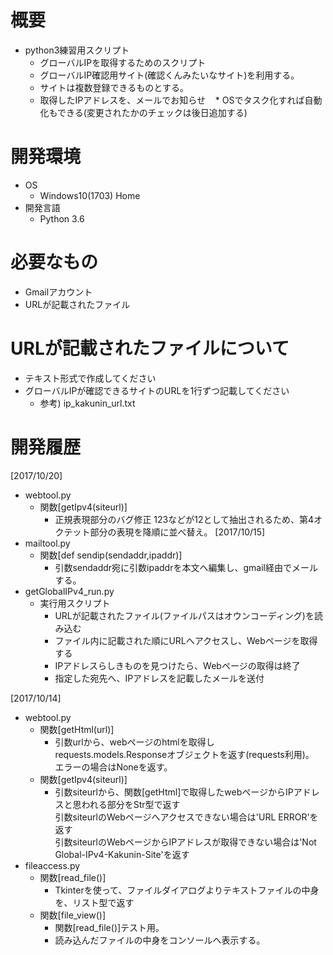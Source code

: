 # 概要
* python3練習用スクリプト
    * グローバルIPを取得するためのスクリプト
    * グローバルIP確認用サイト(確認くんみたいなサイト)を利用する。
    * サイトは複数登録できるものとする。
    * 取得したIPアドレスを、メールでお知らせ
    * OSでタスク化すれば自動化もできる(変更されたかのチェックは後日追加する)

# 開発環境
* OS
    * Windows10(1703) Home
* 開発言語
    * Python 3.6

# 必要なもの
* Gmailアカウント
* URLが記載されたファイル

# URLが記載されたファイルについて
* テキスト形式で作成してください
* グローバルIPが確認できるサイトのURLを1行ずつ記載してください
    * 参考)
      ip_kakunin_url.txt

# 開発履歴
[2017/10/20]
* webtool.py
    * 関数[getIpv4(siteurl)]
        * 正規表現部分のバグ修正
          123などが12として抽出されるため、第4オクテット部分の表現を降順に並べ替え。
[2017/10/15]
* mailtool.py
    * 関数[def sendip(sendaddr,ipaddr)]
        * 引数sendaddr宛に引数ipaddrを本文へ編集し、gmail経由でメールする。
* getGlobalIPv4_run.py
    * 実行用スクリプト
        * URLが記載されたファイル(ファイルパスはオウンコーディング)を読み込む
        * ファイル内に記載された順にURLへアクセスし、Webページを取得する
        * IPアドレスらしきものを見つけたら、Webページの取得は終了
        * 指定した宛先へ、IPアドレスを記載したメールを送付  
        
[2017/10/14]
* webtool.py
    * 関数[getHtml(url)]
        * 引数urlから、webページのhtmlを取得しrequests.models.Responseオブジェクトを返す(requests利用)。  
          エラーの場合はNoneを返す。
    * 関数[getIpv4(siteurl)]
        * 引数siteurlから、関数[getHtml]で取得したwebページからIPアドレスと思われる部分をStr型で返す  
          引数siteurlのWebページへアクセスできない場合は'URL ERROR'を返す  
          引数siteurlのWebページからIPアドレスが取得できない場合は'Not Global-IPv4-Kakunin-Site'を返す
* fileaccess.py
    * 関数[read_file()]
        * Tkinterを使って、ファイルダイアログよりテキストファイルの中身を、リスト型で返す
    * 関数[file_view()]
        * 関数[read_file()]テスト用。
        * 読み込んだファイルの中身をコンソールへ表示する。

